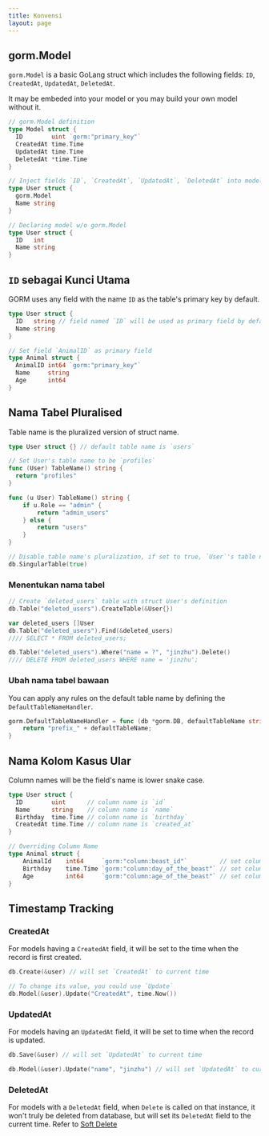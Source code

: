 ```yaml
---
title: Konvensi
layout: page
---
```

## gorm.Model

`gorm.Model` is a basic GoLang struct which includes the following fields: `ID`, `CreatedAt`, `UpdatedAt`, `DeletedAt`.

It may be embeded into your model or you may build your own model without it.

```go
// gorm.Model definition
type Model struct {
  ID        uint `gorm:"primary_key"`
  CreatedAt time.Time
  UpdatedAt time.Time
  DeletedAt *time.Time
}

// Inject fields `ID`, `CreatedAt`, `UpdatedAt`, `DeletedAt` into model `User`
type User struct {
  gorm.Model
  Name string
}

// Declaring model w/o gorm.Model
type User struct {
  ID   int
  Name string
}
```

## `ID` sebagai Kunci Utama

GORM uses any field with the name `ID` as the table's primary key by default.

```go
type User struct {
  ID   string // field named `ID` will be used as primary field by default
  Name string
}

// Set field `AnimalID` as primary field
type Animal struct {
  AnimalID int64 `gorm:"primary_key"`
  Name     string
  Age      int64
}
```

## Nama Tabel Pluralised

Table name is the pluralized version of struct name.

```go
type User struct {} // default table name is `users`

// Set User's table name to be `profiles`
func (User) TableName() string {
  return "profiles"
}

func (u User) TableName() string {
    if u.Role == "admin" {
        return "admin_users"
    } else {
        return "users"
    }
}

// Disable table name's pluralization, if set to true, `User`'s table name will be `user`
db.SingularTable(true)
```

### Menentukan nama tabel

```go
// Create `deleted_users` table with struct User's definition
db.Table("deleted_users").CreateTable(&User{})

var deleted_users []User
db.Table("deleted_users").Find(&deleted_users)
//// SELECT * FROM deleted_users;

db.Table("deleted_users").Where("name = ?", "jinzhu").Delete()
//// DELETE FROM deleted_users WHERE name = 'jinzhu';
```

### Ubah nama tabel bawaan

You can apply any rules on the default table name by defining the `DefaultTableNameHandler`.

```go
gorm.DefaultTableNameHandler = func (db *gorm.DB, defaultTableName string) string  {
    return "prefix_" + defaultTableName;
}
```

## Nama Kolom Kasus Ular

Column names will be the field's name is lower snake case.

```go
type User struct {
  ID        uint      // column name is `id`
  Name      string    // column name is `name`
  Birthday  time.Time // column name is `birthday`
  CreatedAt time.Time // column name is `created_at`
}

// Overriding Column Name
type Animal struct {
    AnimalId    int64     `gorm:"column:beast_id"`         // set column name to `beast_id`
    Birthday    time.Time `gorm:"column:day_of_the_beast"` // set column name to `day_of_the_beast`
    Age         int64     `gorm:"column:age_of_the_beast"` // set column name to `age_of_the_beast`
}
```

## Timestamp Tracking

### CreatedAt

For models having a `CreatedAt` field, it will be set to the time when the record is first created.

```go
db.Create(&user) // will set `CreatedAt` to current time

// To change its value, you could use `Update`
db.Model(&user).Update("CreatedAt", time.Now())
```

### UpdatedAt

For models having an `UpdatedAt` field, it will be set to time when the record is updated.

```go
db.Save(&user) // will set `UpdatedAt` to current time

db.Model(&user).Update("name", "jinzhu") // will set `UpdatedAt` to current time
```

### DeletedAt

For models with a `DeletedAt` field, when `Delete` is called on that instance, it won't truly be deleted from database, but will set its `DeletedAt` field to the current time. Refer to [Soft Delete](/docs/delete.html#Soft-Delete)